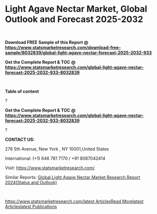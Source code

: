 <h1>Light Agave Nectar Market, Global Outlook and Forecast 2025-2032</h1><br/><p><strong>Download FREE Sample of this Report @ <a href="https://www.statsmarketresearch.com/download-free-sample/8032839/global-light-agave-nectar-forecast-2025-2032-933">https://www.statsmarketresearch.com/download-free-sample/8032839/global-light-agave-nectar-forecast-2025-2032-933</a></strong></p>
 
 
 
 <div><b>Get the Complete Report & TOC @ <a href="https://www.statsmarketresearch.com/global-light-agave-nectar-forecast-2025-2032-933-8032839">https://www.statsmarketresearch.com/global-light-agave-nectar-forecast-2025-2032-933-8032839</a></b></div>
 
 
 
 <p><br />
 
 <b>Table of content</b></p>
 
 
 
 <p>? </p>
 
 
 
 <div><b>Get the Complete Report & TOC @ <a href="https://www.statsmarketresearch.com/global-light-agave-nectar-forecast-2025-2032-933-8032839">https://www.statsmarketresearch.com/global-light-agave-nectar-forecast-2025-2032-933-8032839</a></b></div>
 
 
 
 <p>? </p>
 
 
 
 <p><b>CONTACT US:</b><br />
 
 276 5th Avenue, New York , NY 10001,United States<br />
 
 International: (+1) 646 781 7170 / +91 8087042414<br />
 
 Visit: <a href="https://www.statsmarketresearch.com/">https://www.statsmarketresearch.com/</a><br />
 
 Similar Reports: <a href="https://www.statsmarketresearch.com/global-light-agave-nectar-forecast-2025-2032-933-8032839">Global Light Agave Nectar Market Research Report 2024(Status and Outlook)</a><br />
 
 <br />
 
 <a href="https://gyeongbokgung.com">https://www.statsmarketresearch.com/</a><a href="https://hallyeomaritime.com">latest Articles</a><a href="https://jingwansa.com">Read More</a><a href="https://nguoiviet.jp/">latest Articles</a><a href="https://www.intelmarketresearch.com/">latest Publications</a></p>